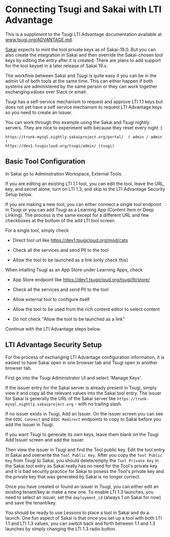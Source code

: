 Connecting Tsugi and Sakai with LTI Advantage
=============================================

This is a suppliment to the Tsugi LTI Advantage documentation available at
<a href="./ADVANTAGE.md" target="_blank">www.tsugi.org/ADVANTAGE.md</a>.

<a href="https://www.sakailms.org" target="_blank">Sakai</a> expects to mint the tool
private keys as of Sakai-19.0.  But you can also create the integration in Sakai and then
override the Sakai-chosen tool keys by editing the entry after it is created.  There are
plans to add support for the tool keyset in a later release of Sakai 19.x.

The workflow between Sakai and Tsugi is quite easy if you can be in the
admin UI of both tools at the same time.  This can either happen if both systems
are administered by the same person or they can work together exchanging values
over Slack or email.

Tsugi has a self-service mechanism to request and approve LTI 1.1 keys but does not yet
have a self service mechanism to request LTI Advantage keys so you need to create an Issuer.

You can work through this example using the Sakai and Tsugi nightly servers.  They are nice to
experiment with because they reset every night :)

    https://trunk-mysql.nightly.sakaiproject.org/portal/  ( admin / admin )
    https://dev1.tsugicloud.org/tsugi/admin/ (tsugi)

Basic Tool Configuration
------------------------

In Sakai go to Adminstration Workspace, External Tools.

If you are editing an
existing LTI 1.1 tool, you can edit the tool, leave the URL, key, and secret alone,
turn on LTI 1.3, and skip to the LTI Advantage Security Setup below.

If you are making a new tool,
you can either connect a single tool endpoint in Tsugi or you can add Tsugi as a
Learning App (Content Item or Deep Linking).  The process is the same except for
a different URL and few checkboxes at the bottom of the add LTI tool screen.

For a single tool, simply check

* Direct tool url like https://dev1.tsugicloud.org/mod/cats

* Check all the services and send PII to the tool

* Allow the tool to be launched as a link (only check this)

When intalling Tsugi as an App Store under Learning Apps, check

* App Store endpoint like https://dev1.tsugicloud.org/tsugi/lti/store/

* Check all the services and send PII to the tool

* Allow external tool to configure itself

* Allow the tool to be used from the rich content editor to select content

* Do not check "Allow the tool to be launched as a link"

Continue with the LTI Advantage steps below.

LTI Advantage Security Setup
----------------------------

For the process of exchanging LTI Advantage configuration information,
it is easiest to have Sakai open in one browser tab and Tsugi open in another browser tab.

First go into the Tsugi Administrator UI and select 'Manage Keys'.

If the issuer entry for the Sakai server is already present in Tsugi,
simply view it and copy all the relevant values into the Sakai tool
entry.   The issuer for Sakai is generally the URL of the Sakai server like 
`https://trunk-mysql.nightly.sakaiproject.org` - with no trailing slash.

If no issuer exists in Tsugi, Add an Issuer.   On the issuer screen you can see the `OIDC Connect`
and `OIDC Redirect` endpoints to copy to Sakai before you add the Issuer in Tsugi.

If you want Tsugi to generate its own keys, leave them blank on the Tsugi Add Issuer screen and
add the issuer.

Then view the issuer in Tsugi and find the Tool public key.  Edit the tool entry in Sakai
and overwrite the `Tool Public Key`.  After you copy the `Tool Public Key` from Tsugi to Sakai,
you should delete/empty the `Tool Private Key` in the Sakai tool entry
as Sakai really has no need for the Tool's private key and it is
bad security practice for Sakai to posess the Tool's private key and the private key that
was generated by Sakai is no longer correct.

Once you have created or found an issuer in Tsugi, you can either edit an
existing tenant/key ar make a new one.
To enable LTI 1.3 launches, you need to select an issuer, set the 
`deployment_id` (always 1 on Sakai for now) and save the tenant/key.

You should be ready to use Lessons to place a tool in Sakai and do a launch.  One fun aspect of Sakai
is that once you set up a tool with both LTI 1.1 and LTI 1.3 values, you can switch back and forth
between 1.1 and 1.3 launches by simply changing the LTI 1.3 radio button.

